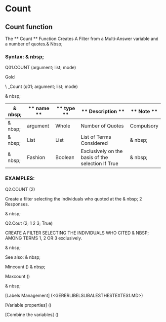 # Count

## Count function

The ** Count ** Function Creates A Filter from a Multi-Answer variable and a number of quotes.& Nbsp;

### Syntax: & nbsp;

Q01.COUNT (argument; list; mode)

Gold

\ _Count (q01; argument; list; mode)

& nbsp;

| & nbsp; | ** name ** | ** type ** | ** Description ** | ** Note ** |
| --- | --- | --- | --- | --- |
| & nbsp; | argument | Whole | Number of Quotes | Compulsory |
| & nbsp; | List | List | List of Terms Considered | & nbsp; |
| & nbsp; | Fashion | Boolean | Exclusively on the basis of the selection If True | & nbsp; |

### EXAMPLES:

Q2.COUNT (2)

Create a filter selecting the individuals who quoted at the & nbsp; 2 Responses.

& nbsp;

Q2.Cout (2; 1 2 3; True)

CREATE A FILTER SELECTING THE INDIVIDUALS WHO CITED & NBSP; AMONG TERMS 1, 2 OR 3 exclusively.

& nbsp;

See also: & nbsp;

Mincount () & nbsp;

Maxcount ()

& nbsp;

[Labels Management] (<GERERLIBELSLIBALESTHESTEXTES1.MD>)

[Variable properties] (<modify the Proprities ofVariable.md>)

[Combine the variables] (<combine thevariables1.md>)